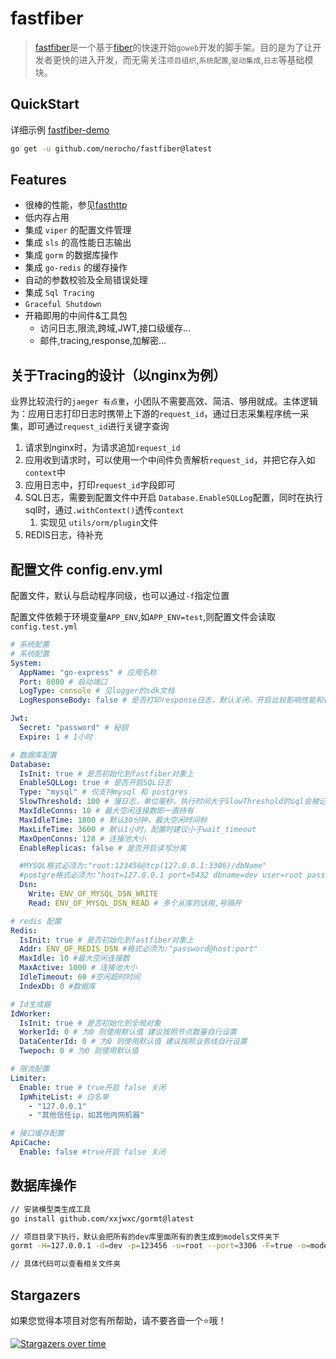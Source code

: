 # fastfiber

> [fastfiber](https://github.com/nerocho/fastfiber)是一个基于[fiber](https://github.com/gofiber/fiber)的快速开始`goweb`开发的脚手架。目的是为了让开发者更快的进入开发，而无需关注`项目组织`,`系统配置`,`驱动集成`,`日志`等基础模块。

## QuickStart

详细示例 [fastfiber-demo](https://github.com/nerocho/fastfiber-demo)

```bash
go get -u github.com/nerocho/fastfiber@latest
```

## Features

- 很棒的性能，参见[fasthttp](https://github.com/valyala/fasthttp)
- 低内存占用
- 集成 `viper` 的配置文件管理
- 集成 `sls` 的高性能日志输出
- 集成 `gorm` 的数据库操作
- 集成 `go-redis` 的缓存操作
- 自动的参数校验及全局错误处理
- 集成 `Sql Tracing` 
- `Graceful Shutdown`
- 开箱即用的中间件&工具包
  - 访问日志,限流,跨域,JWT,接口级缓存...
  - 邮件,tracing,response,加解密...

## 关于Tracing的设计（以nginx为例）

业界比较流行的`jaeger 有点重`，小团队不需要高效、简洁、够用就成。主体逻辑为：应用日志打印日志时携带上下游的`request_id`，通过日志采集程序统一采集，即可通过`request_id`进行关键字查询

1. 请求到nginx时，为请求追加`request_id`
2. 应用收到请求时，可以使用一个中间件负责解析`request_id`，并把它存入如`context`中
3. 应用日志中，打印`request_id`字段即可
4. SQL日志，需要到配置文件中开启 `Database.EnableSQLLog`配置，同时在执行sql时，通过`.withContext()`透传`context`
   1. 实现见 `utils/orm/plugin`文件
5. REDIS日志，待补充

## 配置文件 config.env.yml

配置文件，默认与启动程序同级，也可以通过`-f`指定位置

配置文件依赖于环境变量`APP_ENV`,如`APP_ENV=test`,则配置文件会读取`config.test.yml`

```yaml
# 系统配置
# 系统配置
System:
  AppName: "go-express" # 应用名称
  Port: 8080 # 启动端口
  LogType: console # 见logger的sdk文档
  LogResponseBody: false # 是否打印response日志，默认关闭，开启比较影响性能和存储，比如返回给前端数据很大时，记录日志消耗会比较大

Jwt:
  Secret: "password" # 秘钥
  Expire: 1 # 1小时

# 数据库配置
Database:
  IsInit: true # 是否初始化到fastfiber对象上
  EnableSQLLog: true # 是否开启SQL日志
  Type: "mysql" # 仅支持mysql 和 postgres
  SlowThreshold: 100 # 慢日志，单位毫秒，执行时间大于SlowThreshold的sql会被记录到日志中
  MaxIdleConns: 10 # 最大空闲连接数即一直持有
  MaxIdleTime: 1800 # 默认30分钟，最大空闲时间秒
  MaxLifeTime: 3600 # 默认1小时，配置时建议小于wait_timeout
  MaxOpenConns: 128 # 连接池大小
  EnableReplicas: false # 是否开启读写分离

  #MYSQL格式必须为:"root:123456@tcp(127.0.0.1:3306)/dbName"
  #postgre格式必须为:"host=127.0.0.1 port=5432 dbname=dev user=root password=123456"
  Dsn:
    Write: ENV_OF_MYSQL_DSN_WRITE
    Read: ENV_OF_MYSQL_DSN_READ # 多个从库的话用,号隔开

# redis 配置
Redis:
  IsInit: true # 是否初始化到fastfiber对象上
  Addr: ENV_OF_REDIS_DSN #格式必须为:"password@host:port"
  MaxIdle: 10 #最大空闲连接数
  MaxActive: 1000 # 连接池大小
  IdleTimeout: 60 #空闲超时时间
  IndexDb: 0 #数据库

# Id生成器
IdWorker:
  IsInit: true # 是否初始化到全局对象
  WorkerId: 0 # 为0 则使用默认值 建议按照节点数量自行设置
  DataCenterId: 0 # 为0 则使用默认值 建议按照业务线自行设置
  Twepoch: 0 # 为0 则使用默认值

# 限流配置
Limiter:
  Enable: true # true开启 false 关闭
  IpWhiteList: # 白名单
    - "127.0.0.1"
    - "其他信任ip，如其他内网机器"

# 接口缓存配置
ApiCache:
  Enable: false #true开启 false 关闭

```

## 数据库操作

```bash
// 安装模型类生成工具
go install github.com/xxjwxc/gormt@latest

// 项目目录下执行，默认会把所有的dev库里面所有的表生成到models文件夹下
gormt -H=127.0.0.1 -d=dev -p=123456 -u=root --port=3306 -F=true -o=models

// 具体代码可以查看相关文件夹
```
## Stargazers

如果您觉得本项目对您有所帮助，请不要吝啬一个⭐哦！

[![Stargazers over time](https://starchart.cc/nerocho/fastfiber.svg)](https://starchart.cc/nerocho/fastfiber)
